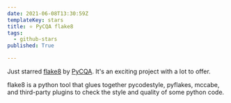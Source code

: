 ```yaml
---
date: 2021-06-08T13:30:59Z
templateKey: stars
title: ⭐ PyCQA flake8
tags:
  - github-stars
published: True

---
```


Just starred [flake8](https://github.com/PyCQA/flake8) by [PyCQA](https://github.com/PyCQA). It's an exciting project with a lot to offer.

flake8 is a python tool that glues together pycodestyle, pyflakes, mccabe, and third-party plugins to check the style and quality of some python code.
